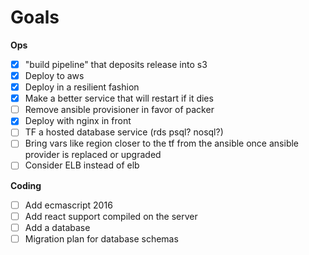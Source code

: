 # Goals


**Ops**

- [x] "build pipeline" that deposits release into s3
- [x] Deploy to aws
- [x] Deploy in a resilient fashion
- [x] Make a better service that will restart if it dies
- [ ] Remove ansible provisioner in favor of packer
- [x] Deploy with nginx in front
- [ ] TF a hosted database service (rds psql? nosql?)
- [ ] Bring vars like region closer to the tf from the ansible once ansible provider is replaced or upgraded
- [ ] Consider ELB instead of elb

**Coding**

- [ ] Add ecmascript 2016
- [ ] Add react support compiled on the server
- [ ] Add a database
- [ ] Migration plan for database schemas
